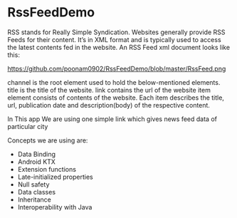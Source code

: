 # RssFeedDemo
RSS stands for Really Simple Syndication. Websites generally provide RSS Feeds for their content. 
It’s in XML format and is typically used to access the latest contents fed in the website.
An RSS Feed xml document looks like this:

https://github.com/poonam0902/RssFeedDemo/blob/master/RssFeed.png

channel is the root element used to hold the below-mentioned elements.
title is the title of the website.
link contains the url of the website
item element consists of contents of the website. 
Each item describes the title, url, publication date and description(body) of the respective content.

In This app We are using one simple link which gives news feed data of particular city

Concepts we are using are:  
- Data Binding  
- Android KTX  
- Extension functions  
- Late-initialized properties  
- Null safety  
- Data classes  
- Inheritance  
- Interoperability with Java  
